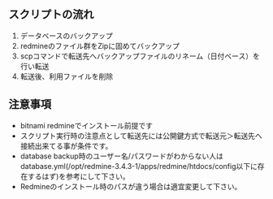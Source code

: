 ## スクリプトの流れ

1. データベースのバックアップ
2. redmineのファイル群をZipに固めてバックアップ
3. scpコマンドで転送先へバックアップファイルのリネーム（日付ベース）を行い転送
4. 転送後、利用ファイルを削除

## 注意事項
- bitnami redmineでインストール前提です
- スクリプト実行時の注意点として転送先には公開鍵方式で転送元＞転送先へ接続出来てる事が条件です。
- database backup時のユーザー名/パスワードがわからない人はdatabase.yml(/opt/redmine-3.4.3-1/apps/redmine/htdocs/config以下に存在するはず)を参考にして下さい。
- Redmineのインストール時のパスが違う場合は適宜変更して下さい。
